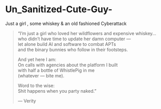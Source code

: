 # Un_Sanitized-Cute-Guy-
Just a girl , some whiskey &amp; an old fashioned Cyberattack 


> “I’m just a girl who loved her wildflowers and expensive whiskey...  
> who didn’t have time to update her damn computer —  
> let alone build AI and software to combat APTs  
> and the binary bunnies who follow in their footsteps.  
>  
> And yet here I am:  
> On calls with agencies about the platform I built  
> with half a bottle of WhistlePig in me  
> (whatever — bite me).  
>  
> Word to the wise:  
> Shit happens when you party naked.”  
>  
> — Verity
